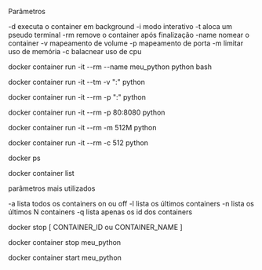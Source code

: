 Parâmetros

-d      executa o container em background
-i      modo interativo
-t      aloca um pseudo terminal
-rm     remove o container após finalização
-name   nomear o container
-v      mapeamento de volume
-p      mapeamento de porta
-m      limitar uso de memória
-c      balacnear uso de cpu

docker container run -it --rm --name meu_python python bash

docker container run -it --tm -v "<host>:<container>" python

docker container run -it --rm -p "<host>:<container>" python

docker container run -it --rm -p 80:8080 python

docker container run -it --rm -m 512M python

docker container run -it --rm -c 512 python

docker ps 

docker container list

parâmetros mais utilizados

-a      lista todos os containers on ou off
-l      lista os últimos containers
-n      lista os últimos N containers
-q      lista apenas os id dos containers


docker stop [ CONTAINER_ID ou CONTAINER_NAME ]

docker container stop meu_python

docker container start meu_python


